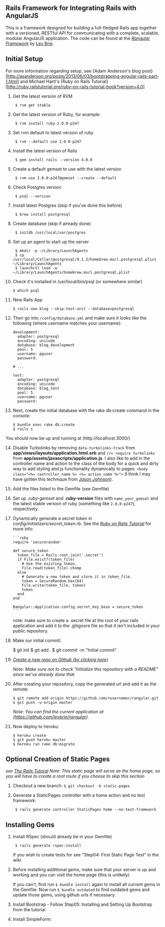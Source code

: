 ## Rails Framework for Integrating Rails with AngularJS

This is a framework designed for building a full-fledged Rails app together with a versioned, RESTful API for communicating with a complete, scalable, modular AngularJS application.  The code can be found at the [*Rangular Framework*](http://github.com/levbrie/rangular)
by [Lev Brie](http://github.com/levbrie).

Initial Setup 
--------------------------------------------------------------------------------

For more information regarding setup, see {Adam Anderson's blog post}[http://asanderson.org/posts/2013/06/03/bootstrapping-angular-rails-part-1.html] and Michael Hartl's {Ruby on Rails Tutorial}[http://ruby.railstutorial.org/ruby-on-rails-tutorial-book?version=4.0]

1. Get the latest version of RVM

        $ rvm get stable

2. Get the latest version of Ruby, for example:

        $ rvm install ruby-2.0.0-p247

3. Set rvm default to latest version of ruby

        $ rvm --default use 2.0.0-p247

4. Install the latest version of Rails

        $ gem install rails --version 4.0.0

5. Create a default gemset to use with the latest version 

        $ rvm use 2.0.0-p247@gemset --create --default

6. Check Postgres version 

        $ psql --version

7. Install latest Postgres  (skip if you've done this before)

        $ brew install postgresql

8. Create database (skip if already done)

        $ initdb /usr/local/var/postgres

9. Set up an agent to start up the server

        $ mkdir -p ~/Library/LaunchAgents
        $ cp /usr/local/Cellar/postgresql/9.1.3/homebrew.mxcl.postgresql.plist ~/Library/LaunchAgents
        $ launchctl load -w ~/Library/LaunchAgents/homebrew.mxcl.postgresql.plist

10. Check it's installed in /usr/local/bin/psql (or somewhere similar) 

        $ which psql

11. New Rails App

        $ rails new blog --skip-test-unit --database=postgresql

12. Then go into `/config/database.yml` and make sure it looks like the following (where username matches your username):

        development:
          adapter: postgresql
          encoding: unicode
          database: blog_development
          pool: 5
          username: pguser
          password:

        # ...

        test:
          adapter: postgresql
          encoding: unicode
          database: blog_test
          pool: 5
          username: pguser
          password:


13. Next, create the initial database with the rake db:create command in the console:

        $ bundle exec rake db:create
        $ rails s

You should now be up and running at (http://localhost:3000/)

14. Disable Turbolinks by removing `data-turbolinks-track` from **app/views/layouts/application.html.erb** and `//= require turbolinks` from **app/assets/javascripts/application.js**.  I also like to add in the controller name and action to the class of the body for a quick and dirty way to add styling and js functionality dynamically to pages: `<body class="<%= controller_name %> <%= action_name %>">` (I think I may have gotten this technique from [*Jason Johnson*](http://postpostmodern.com/instructional/a-body-with-class/)).


15. Add the files listed to the Gemfile (see Gemfile)

16. Set up *.ruby-gemset* and **.ruby-version** files with `name_your_gemset` and the latest stable version of ruby (something like `2.0.0-p247`), respectively.

17. Dynamically generate a secret token in *config/initializers/secret_token.rb*. See the [*Ruby on Rails Tutorial*](http://ruby.railstutorial.org/book/ruby-on-rails-tutorial#cha-static_pages) for more info:

        ```ruby
        require 'securerandom'

        def secure_token
          token_file = Rails.root.join('.secret')
          if File.exist?(token_file)
            # Use the existing token.
            File.read(token_file).chomp
          else
            # Generate a new token and store it in token_file.
            token = SecureRandom.hex(64)
            File.write(token_file, token)
            token
          end
        end

        Rangular::Application.config.secret_key_base = secure_token
        ```

    note: make sure to create a .secret file at the root of your rails application and add it to the .gitignore file so that it isn't included in your public repository.

18. Make our initial commit:

    $ git init
    $ git add .
    $ git commit -m "Initial commit"

19. [*Create a new repo on Github (by clicking here)*](https://github.com/new)

    *Note: Make sure not to check "Initialize this repository with a README" since we've already done that*

20. After creating your repository, copy the generated url and add it as the remote:

        $ git remote add origin https://github.com/<username>/rangular.git
        $ git push -u origin master

    *Note: You can find the current application at (https://github.com/levbrie/rangular).*

21. Now deploy to heroku:

        $ heroku create
        $ git push heroku master
        $ heroku run rake db:migrate

Optional Creation of Static Pages 
--------------------------------------------------------------------------------

*see [*The Rails Tutoral*](http://ruby.railstutorial.org/book/ruby-on-rails-tutorial#sec-first_tests)*
*Note: This static page will serve as the home page, so you will have to create a root route if you choose to skip this section*

1. Checkout a new branch: `$ git checkout -b static-pages`

2. Generate a StaticPages controller with a home action and no test framework:

        $ rails generate controller StaticPages home --no-test-framework

Installing Gems
--------------------------------------------------------------------------------


1. Install RSpec (should already be in your Gemfile)

        $ rails generate rspec:install

    If you wish to create tests for see "Step04: First Static Page Test" in the wiki

2. Before installing additional gems, make sure that your server is up and working and you can visit the home page (this is unlikely)

    If you can't, first run `$ bundle install` again to install all current gems in the Gemfile.  Now run `$ bundle outdated` to find outdated gems and update those gems, using github urls if necessary. 

3. Install Bootstrap - Follow Step05: Installing and Setting Up Bootstrap from the tutorial

4. Install SimpleForm:


